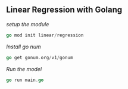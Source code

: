 ## Linear Regression with Golang

_setup the module_

```go
go mod init linear/regression
```

_Install go num_

```go
go get gonum.org/v1/gonum
```

_Run the model_

```go
go run main.go
```
